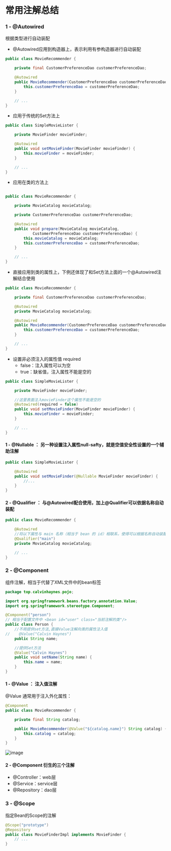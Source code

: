 # 常用注解总结

### 1 - @Autowired
根据类型进行自动装配
- @Autowired应用到构造器上，表示利用有参构造器进行自动装配
```java
public class MovieRecommender {

    private final CustomerPreferenceDao customerPreferenceDao;

    @Autowired
    public MovieRecommender(CustomerPreferenceDao customerPreferenceDao) {
        this.customerPreferenceDao = customerPreferenceDao;
    }

    // ...
}
```
- 应用于传统的Set方法上
```java
public class SimpleMovieLister {

    private MovieFinder movieFinder;

    @Autowired
    public void setMovieFinder(MovieFinder movieFinder) {
        this.movieFinder = movieFinder;
    }

    // ...
}
```
- 应用在类的方法上
```java

public class MovieRecommender {

    private MovieCatalog movieCatalog;

    private CustomerPreferenceDao customerPreferenceDao;

    @Autowired
    public void prepare(MovieCatalog movieCatalog,
            CustomerPreferenceDao customerPreferenceDao) {
        this.movieCatalog = movieCatalog;
        this.customerPreferenceDao = customerPreferenceDao;
    }

    // ...
}
```
- 直接应用到类的属性上，下例还体现了和Set方法上面的一个@Autowired注解结合使用
```java
public class MovieRecommender {

    private final CustomerPreferenceDao customerPreferenceDao;

    @Autowired
    private MovieCatalog movieCatalog;

    @Autowired
    public MovieRecommender(CustomerPreferenceDao customerPreferenceDao) {
        this.customerPreferenceDao = customerPreferenceDao;
    }

    // ...
}

```
- 设置非必须注入的属性值 required
  - false：注入属性可以为空
  - true：缺省值，注入属性不能是空的
```java
public class SimpleMovieLister {

    private MovieFinder movieFinder;

    //这里表面注入movieFinder这个属性不能是空的
    @Autowired(required = false)
    public void setMovieFinder(MovieFinder movieFinder) {
        this.movieFinder = movieFinder;
    }

    // ...
}
```

#### 1 - @Nullable ： 另一种设置注入属性null-safty，就是空值安全性设置的一个辅助注解
```java
public class SimpleMovieLister {

    @Autowired
    public void setMovieFinder(@Nullable MovieFinder movieFinder) {
        //...
    }
}
```

#### 2 - @Qualifier ： 与@Autowired配合使用，加上@Qualifier可以依据名称自动装配
```java
public class MovieRecommender {

    @Autowired
    //将以下属性与 main 名称（相当于 bean 的 id）相联系，使得可以根据名称自动装配
    @Qualifier("main")
    private MovieCatalog movieCatalog;

    // ...
}
```

### 2 - @Component
组件注解，相当于代替了XML文件中的bean标签
```java
package top.calvinhaynes.pojo;

import org.springframework.beans.factory.annotation.Value;
import org.springframework.stereotype.Component;

@Component("person")
// 相当于配置文件中 <bean id="user" class="当前注解的类"/>
public class Person {
    //不用提供set方法,直接Value注解向类的属性注入值
//    @Value("Calvin Haynes")
    public String name;

    //提供Set方法
    @Value("Calvin Haynes")
    public void setName(String name) {
        this.name = name;
    }
}

```
#### 1 - @Value ： 注入值注解
@Value 通常用于注入外化属性：
```java
@Component
public class MovieRecommender {

    private final String catalog;

    public MovieRecommender(@Value("${catalog.name}") String catalog) {
        this.catalog = catalog;
    }
}

```
![image](https://xf233.oss-cn-hangzhou.aliyuncs.com/CalvinHaynesBlogImage/image.2me3v1e5l920.png)

#### 2 - @Component 衍生的三个注解
- @Controller：web层
- @Service：service层
- @Repository：dao层

### 3 - @Scope
指定Bean的Scope的注解
```java
@Scope("prototype")
@Repository
public class MovieFinderImpl implements MovieFinder {
    // ...
}
```

